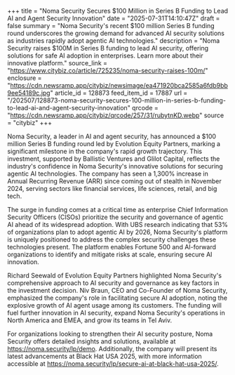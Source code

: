 +++
title = "Noma Security Secures $100 Million in Series B Funding to Lead AI and Agent Security Innovation"
date = "2025-07-31T14:10:47Z"
draft = false
summary = "Noma Security's recent $100 million Series B funding round underscores the growing demand for advanced AI security solutions as industries rapidly adopt agentic AI technologies."
description = "Noma Security raises $100M in Series B funding to lead AI security, offering solutions for safe AI adoption in enterprises. Learn more about their innovative platform."
source_link = "https://www.citybiz.co/article/725235/noma-security-raises-100m/"
enclosure = "https://cdn.newsramp.app/citybiz/newsimage/ea471920bca2585a6fdb9bb9ee54189c.jpg"
article_id = 128873
feed_item_id = 17887
url = "/202507/128873-noma-security-secures-100-million-in-series-b-funding-to-lead-ai-and-agent-security-innovation"
qrcode = "https://cdn.newsramp.app/citybiz/qrcode/257/31/rubytnKD.webp"
source = "citybiz"
+++

<p>Noma Security, a leader in AI and agent security, has announced a $100 million Series B funding round led by Evolution Equity Partners, marking a significant milestone in the company's rapid growth trajectory. This investment, supported by Ballistic Ventures and Glilot Capital, reflects the industry's confidence in Noma Security's innovative solutions for securing agentic AI technologies. The company has seen a 1,300% increase in Annual Recurring Revenue (ARR) since coming out of stealth in November 2024, serving sectors like financial services, life sciences, retail, and big tech.</p><p>The surge in funding comes at a critical time as enterprise Chief Information Security Officers (CISOs) prioritize the security and governance of agentic AI ahead of its widespread adoption. With UBS research indicating that 53% of organizations plan to adopt agentic AI by 2026, Noma Security's platform is uniquely positioned to address the complex security challenges these technologies present. The platform enables Fortune 500 and AI-forward organizations to identify and mitigate risks at scale, ensuring secure AI innovation.</p><p>Richard Seewald of Evolution Equity Partners highlighted Noma Security's comprehensive approach to AI security and governance as key factors in the investment decision. Niv Braun, CEO and Co-Founder of Noma Security, emphasized the company's role in facilitating secure AI adoption, noting the explosive growth of AI agent usage among its customers. The funding will fuel further innovation in AI security, expand Noma Security's operations in North America and EMEA, and grow its teams in Tel Aviv.</p><p>For organizations looking to strengthen their AI security posture, Noma Security offers detailed insights and solutions, available at <a href="https://noma.security/lp/demo" rel="nofollow" target="_blank">https://noma.security/lp/demo</a>. Additionally, the company will present its latest advancements at Black Hat USA 2025, with more information accessible at <a href="https://noma.security/lp/secure-ai-at-black-hat-usa-2025/" rel="nofollow" target="_blank">https://noma.security/lp/secure-ai-at-black-hat-usa-2025/</a>.</p>
